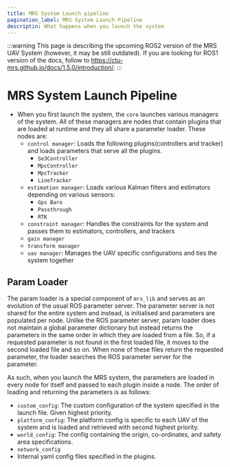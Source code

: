 ```yaml
---
title: MRS System Launch pipeline
pagination_label: MRS System Launch Pipeline
descriptin: What happens when you launch the system
---
```


:::warning
This page is describing the upcoming ROS2 version of the MRS UAV System (however, it may be still outdated). If you are looking for ROS1 version of the docs, follow to https://ctu-mrs.github.io/docs/1.5.0/introduction/.
:::

# MRS System Launch Pipeline

- When you first launch the system, the `core` launches various managers of the system. All of these managers are nodes that contain plugins that are loaded at runtime and they all share a parameter loader. These nodes are:
  - `control manager`: Loads the following plugins(controllers and tracker) and loads parameters that serve all the plugins.
    - `Se3Controller`
    - `MpcController`
    - `MpcTracker`
    - `LineTracker`
  - `estimation manager`: Loads various Kalman filters and estimators depending on various sensors:
    - `Gps Baro`
    - `Passthrough`
    - `RTK`
  - `constraint manager`: Handles the constraints for the system and passes them to estimators, controllers, and trackers
  - `gain manager`
  - `transform manager`
  - `uav manager`: Manages the UAV specific configurations and ties the system together


## Param Loader

The param loader is a special component of `mrs_lib` and serves as an evolution of the usual ROS parameter server. The parameter server is not shared for the entire system and instead, is initialised and parameters are populated per node. Unlike the ROS parameter server, param loader does not maintain a global parameter dictionary but instead returns the parameters in the same order in which they are loaded from a file. So, if a requested parameter is not found in the first loaded file, it moves to the second loaded file and so on. When none of these files return the requested parameter, the loader searches the ROS parameter server for the parameter.

As such, when you launch the MRS system, the parameters are loaded in every node for itself and passed to each plugin inside a node. The order of loading and returning the parameters is as follows:

- `custom_config`: The custom configuration of the system specified in the launch file. Given highest priority.
- `platform_config`: The platform config is specific to each UAV of the system and is loaded and retrieved with second highest priority.
- `world_config`: The config containing the origin, co-ordinates, and safety area specifications.
- `network_config`
- Internal yaml config files specified in the plugins.



